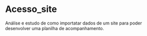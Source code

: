 # Acesso_site
Análise e estudo de como importatar dados de um site para poder desenvolver uma planilha de acompanhamento.
